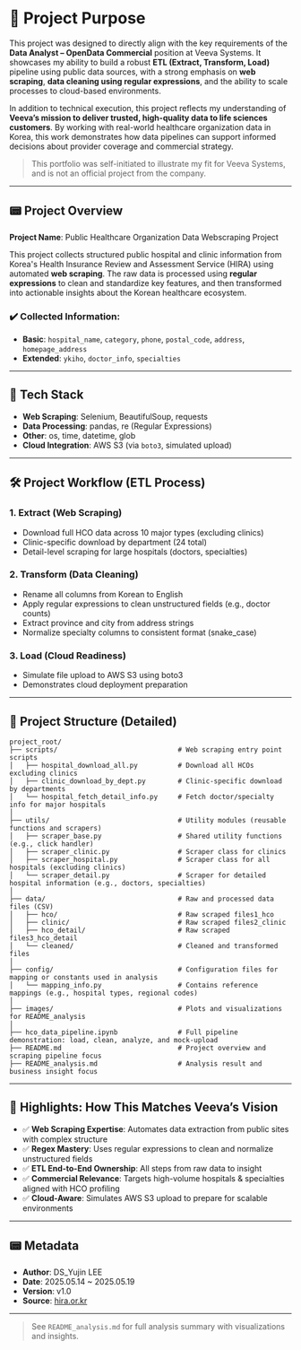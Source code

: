 # 📌 Project Purpose

This project was designed to directly align with the key requirements of the **Data Analyst – OpenData Commercial** position at Veeva Systems. It showcases my ability to build a robust **ETL (Extract, Transform, Load)** pipeline using public data sources, with a strong emphasis on **web scraping**, **data cleaning using regular expressions**, and the ability to scale processes to cloud-based environments.

In addition to technical execution, this project reflects my understanding of **Veeva’s mission to deliver trusted, high-quality data to life sciences customers**. By working with real-world healthcare organization data in Korea, this work demonstrates how data pipelines can support informed decisions about provider coverage and commercial strategy.

> This portfolio was self-initiated to illustrate my fit for Veeva Systems, and is not an official project from the company.

---

## 📟 Project Overview

**Project Name**: Public Healthcare Organization Data Webscraping Project

This project collects structured public hospital and clinic information from Korea's Health Insurance Review and Assessment Service (HIRA) using automated **web scraping**. The raw data is processed using **regular expressions** to clean and standardize key features, and then transformed into actionable insights about the Korean healthcare ecosystem.

### ✔️ Collected Information:
- **Basic**: `hospital_name`, `category`, `phone`, `postal_code`, `address`, `homepage_address`
- **Extended**: `ykiho`, `doctor_info`, `specialties`

---

## 🤩 Tech Stack

- **Web Scraping**: Selenium, BeautifulSoup, requests
- **Data Processing**: pandas, re (Regular Expressions)
- **Other**: os, time, datetime, glob
- **Cloud Integration**: AWS S3 (via `boto3`, simulated upload)

---

## 🛠️ Project Workflow (ETL Process)

### 1. Extract (Web Scraping)
- Download full HCO data across 10 major types (excluding clinics)
- Clinic-specific download by department (24 total)
- Detail-level scraping for large hospitals (doctors, specialties)

### 2. Transform (Data Cleaning)
- Rename all columns from Korean to English
- Apply regular expressions to clean unstructured fields (e.g., doctor counts)
- Extract province and city from address strings
- Normalize specialty columns to consistent format (snake_case)

### 3. Load (Cloud Readiness)
- Simulate file upload to AWS S3 using boto3
- Demonstrates cloud deployment preparation

---

## 📁 Project Structure (Detailed)

```
project_root/
├── scripts/                              # Web scraping entry point scripts
│   ├── hospital_download_all.py          # Download all HCOs excluding clinics
│   ├── clinic_download_by_dept.py        # Clinic-specific download by departments
│   └── hospital_fetch_detail_info.py     # Fetch doctor/specialty info for major hospitals
│
├── utils/                                # Utility modules (reusable functions and scrapers)
│   ├── scraper_base.py                   # Shared utility functions (e.g., click handler)
│   ├── scraper_clinic.py                 # Scraper class for clinics
│   ├── scraper_hospital.py               # Scraper class for all hospitals (excluding clinics)
│   └── scraper_detail.py                 # Scraper for detailed hospital information (e.g., doctors, specialties)
│
├── data/                                 # Raw and processed data files (CSV)
│   ├── hco/                              # Raw scraped files1_hco
│   ├── clinic/                           # Raw scraped files2_clinic
│   ├── hco_detail/                       # Raw scraped files3_hco_detail
│   └── cleaned/                          # Cleaned and transformed files
│
├── config/                               # Configuration files for mapping or constants used in analysis
│   └── mapping_info.py                   # Contains reference mappings (e.g., hospital types, regional codes)
│
├── images/                               # Plots and visualizations for README_analysis
│
├── hco_data_pipeline.ipynb               # Full pipeline demonstration: load, clean, analyze, and mock-upload
├── README.md                             # Project overview and scraping pipeline focus
├── README_analysis.md                    # Analysis result and business insight focus
```

---

## 🎯 Highlights: How This Matches Veeva’s Vision

- ✅ **Web Scraping Expertise**: Automates data extraction from public sites with complex structure
- ✅ **Regex Mastery**: Uses regular expressions to clean and normalize unstructured fields
- ✅ **ETL End-to-End Ownership**: All steps from raw data to insight
- ✅ **Commercial Relevance**: Targets high-volume hospitals & specialties aligned with HCO profiling
- ✅ **Cloud-Aware**: Simulates AWS S3 upload to prepare for scalable environments

---

## 📟 Metadata

- **Author**: DS_Yujin LEE  
- **Date**: 2025.05.14 ~ 2025.05.19  
- **Version**: v1.0  
- **Source**: [hira.or.kr](http://www.hira.or.kr)

---

> See `README_analysis.md` for full analysis summary with visualizations and insights.
